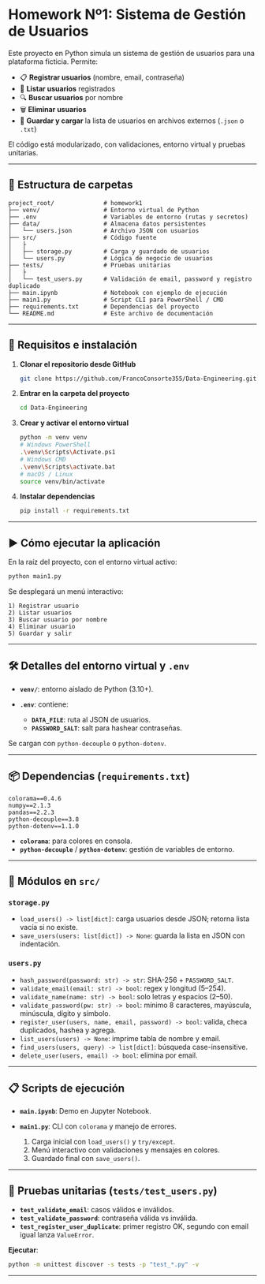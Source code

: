 # Homework Nº1: Sistema de Gestión de Usuarios

Este proyecto en Python simula un sistema de gestión de usuarios para una plataforma ficticia. Permite:

* 📋 **Registrar usuarios** (nombre, email, contraseña)
* 🔎 **Listar usuarios** registrados
* 🔍 **Buscar usuarios** por nombre
* 🗑️ **Eliminar usuarios**
* 💾 **Guardar y cargar** la lista de usuarios en archivos externos (`.json` o `.txt`)

El código está modularizado, con validaciones, entorno virtual y pruebas unitarias.

---

## 📁 Estructura de carpetas

```
project_root/              # homework1
├── venv/                  # Entorno virtual de Python
├── .env                   # Variables de entorno (rutas y secretos)
├── data/                  # Almacena datos persistentes
│   └── users.json         # Archivo JSON con usuarios
├── src/                   # Código fuente
│   ├
│   ├── storage.py         # Carga y guardado de usuarios
│   └── users.py           # Lógica de negocio de usuarios
├── tests/                 # Pruebas unitarias
│   ├
│   └── test_users.py      # Validación de email, password y registro duplicado
├── main.ipynb             # Notebook con ejemplo de ejecución
├── main1.py               # Script CLI para PowerShell / CMD
├── requirements.txt       # Dependencias del proyecto
└── README.md              # Este archivo de documentación
```

---

## 🚀 Requisitos e instalación

1. **Clonar el repositorio desde GitHub**

   ```bash
   git clone https://github.com/FrancoConsorte355/Data-Engineering.git
   ```
2. **Entrar en la carpeta del proyecto**

   ```bash
   cd Data-Engineering
   ```
3. **Crear y activar el entorno virtual**

   ```bash
   python -m venv venv
   # Windows PowerShell
   .\venv\Scripts\Activate.ps1
   # Windows CMD
   .\venv\Scripts\activate.bat
   # macOS / Linux
   source venv/bin/activate
   ```
4. **Instalar dependencias**

   ```bash
   pip install -r requirements.txt
   ```

---
## ▶️ Cómo ejecutar la aplicación

En la raíz del proyecto, con el entorno virtual activo:

```bash
python main1.py
```

Se desplegará un menú interactivo:

```
1) Registrar usuario
2) Listar usuarios
3) Buscar usuario por nombre
4) Eliminar usuario
5) Guardar y salir
```

---

## 🛠️ Detalles del entorno virtual y `.env`

* **`venv/`**: entorno aislado de Python (3.10+).
* **`.env`**: contiene:

  * **`DATA_FILE`**: ruta al JSON de usuarios.
  * **`PASSWORD_SALT`**: salt para hashear contraseñas.

Se cargan con `python-decouple` o `python-dotenv`.

---

## 📦 Dependencias (`requirements.txt`)

```text
colorama==0.4.6
numpy==2.1.3
pandas==2.2.3
python-decouple==3.8
python-dotenv==1.1.0
```

* **`colorama`**: para colores en consola.
* **`python-decouple`** / **`python-dotenv`**: gestión de variables de entorno.

---

## 🧩 Módulos en `src/`

### `storage.py`

* `load_users() -> list[dict]`: carga usuarios desde JSON; retorna lista vacía si no existe.
* `save_users(users: list[dict]) -> None`: guarda la lista en JSON con indentación.

### `users.py`

* `hash_password(password: str) -> str`: SHA-256 + `PASSWORD_SALT`.
* `validate_email(email: str) -> bool`: regex y longitud (5–254).
* `validate_name(name: str) -> bool`: solo letras y espacios (2–50).
* `validate_password(pw: str) -> bool`: mínimo 8 caracteres, mayúscula, minúscula, dígito y símbolo.
* `register_user(users, name, email, password) -> bool`: valida, checa duplicados, hashea y agrega.
* `list_users(users) -> None`: imprime tabla de nombre y email.
* `find_users(users, query) -> list[dict]`: búsqueda case-insensitive.
* `delete_user(users, email) -> bool`: elimina por email.

---

## 📋 Scripts de ejecución

* **`main.ipynb`**: Demo en Jupyter Notebook.
* **`main1.py`**: CLI con `colorama` y manejo de errores.

  1. Carga inicial con `load_users()` y `try/except`.
  2. Menú interactivo con validaciones y mensajes en colores.
  3. Guardado final con `save_users()`.

---

## 🧪 Pruebas unitarias (`tests/test_users.py`)

* **`test_validate_email`**: casos válidos e inválidos.
* **`test_validate_password`**: contraseña válida vs inválida.
* **`test_register_user_duplicate`**: primer registro OK, segundo con email igual lanza `ValueError`.

**Ejecutar**:

```bash
python -m unittest discover -s tests -p "test_*.py" -v
```

---







